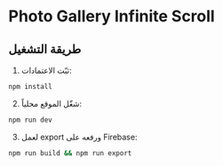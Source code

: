 # Photo Gallery Infinite Scroll

## طريقة التشغيل

1. ثبّت الاعتمادات:
```bash
npm install
```
2. شغّل الموقع محلياً:
```bash
npm run dev
```
3. لعمل export ورفعه على Firebase:
```bash
npm run build && npm run export
```
